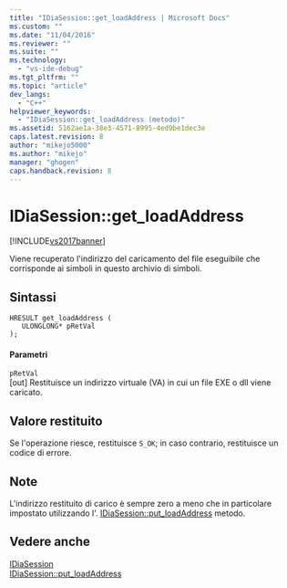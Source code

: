 ```yaml
---
title: "IDiaSession::get_loadAddress | Microsoft Docs"
ms.custom: ""
ms.date: "11/04/2016"
ms.reviewer: ""
ms.suite: ""
ms.technology: 
  - "vs-ide-debug"
ms.tgt_pltfrm: ""
ms.topic: "article"
dev_langs: 
  - "C++"
helpviewer_keywords: 
  - "IDiaSession::get_loadAddress (metodo)"
ms.assetid: 5162ae1a-38e3-4571-8995-4ed9be1dec3e
caps.latest.revision: 8
author: "mikejo5000"
ms.author: "mikejo"
manager: "ghogen"
caps.handback.revision: 8
---
```

# IDiaSession::get_loadAddress
[!INCLUDE[vs2017banner](../../code-quality/includes/vs2017banner.md)]

Viene recuperato l'indirizzo del caricamento del file eseguibile che corrisponde ai simboli in questo archivio di simboli.  
  
## Sintassi  
  
```cpp#  
HRESULT get_loadAddress (   
   ULONGLONG* pRetVal  
);  
```  
  
#### Parametri  
 `pRetVal`  
 \[out\]  Restituisce un indirizzo virtuale \(VA\) in cui un file EXE o dll viene caricato.  
  
## Valore restituito  
 Se l'operazione riesce, restituisce `S_OK`; in caso contrario, restituisce un codice di errore.  
  
## Note  
 L'indirizzo restituito di carico è sempre zero a meno che in particolare impostato utilizzando l'. [IDiaSession::put\_loadAddress](../../debugger/debug-interface-access/idiasession-put-loadaddress.md) metodo.  
  
## Vedere anche  
 [IDiaSession](../../debugger/debug-interface-access/idiasession.md)   
 [IDiaSession::put\_loadAddress](../../debugger/debug-interface-access/idiasession-put-loadaddress.md)